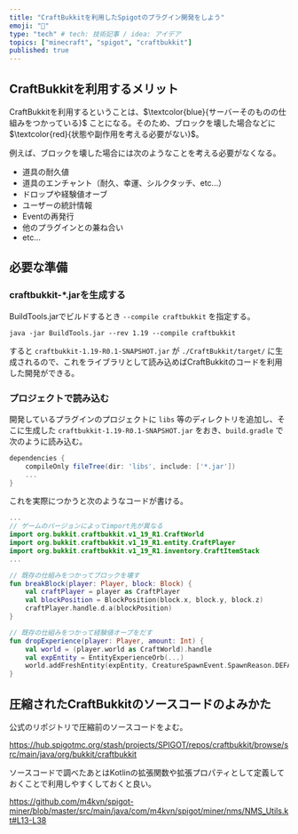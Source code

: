 ```yaml
---
title: "CraftBukkitを利用したSpigotのプラグイン開発をしよう"
emoji: "🐥"
type: "tech" # tech: 技術記事 / idea: アイデア
topics: ["minecraft", "spigot", "craftbukkit"]
published: true
---
```


## CraftBukkitを利用するメリット

CraftBukkitを利用するということは、$\textcolor{blue}{サーバーそのものの仕組みをつかっている}$ ことになる。そのため、ブロックを壊した場合などに $\textcolor{red}{状態や副作用を考える必要がない}$。

例えば、ブロックを壊した場合には次のようなことを考える必要がなくなる。

- 道具の耐久値
- 道具のエンチャント（耐久、幸運、シルクタッチ、etc...）
- ドロップや経験値オーブ
- ユーザーの統計情報
- Eventの再発行
- 他のプラグインとの兼ね合い
- etc...

## 必要な準備

### craftbukkit-*.jarを生成する

BuildTools.jarでビルドするとき `--compile craftbukkit` を指定する。

```shell
java -jar BuildTools.jar --rev 1.19 --compile craftbukkit
```

すると `craftbukkit-1.19-R0.1-SNAPSHOT.jar` が `./CraftBukkit/target/` に生成されるので、これをライブラリとして読み込めばCraftBukkitのコードを利用した開発ができる。

### プロジェクトで読み込む

開発しているプラグインのプロジェクトに `libs` 等のディレクトリを追加し、そこに生成した `craftbukkit-1.19-R0.1-SNAPSHOT.jar` をおき、`build.gradle` で次のように読み込む。

```groovy:build.gradle
dependencies {
    compileOnly fileTree(dir: 'libs', include: ['*.jar'])
    ...
}
```

これを実際につかうと次のようなコードが書ける。

```kotlin
...
// ゲームのバージョンによってimport先が異なる
import org.bukkit.craftbukkit.v1_19_R1.CraftWorld
import org.bukkit.craftbukkit.v1_19_R1.entity.CraftPlayer
import org.bukkit.craftbukkit.v1_19_R1.inventory.CraftItemStack
...

// 既存の仕組みをつかってブロックを壊す
fun breakBlock(player: Player, block: Block) {
    val craftPlayer = player as CraftPlayer
    val blockPosition = BlockPosition(block.x, block.y, block.z)
    craftPlayer.handle.d.a(blockPosition)
}

// 既存の仕組みをつかって経験値オーブをだす
fun dropExperience(player: Player, amount: Int) {
    val world = (player.world as CraftWorld).handle
    val expEntity = EntityExperienceOrb(...)
    world.addFreshEntity(expEntity, CreatureSpawnEvent.SpawnReason.DEFAULT)
}
```

## 圧縮されたCraftBukkitのソースコードのよみかた

公式のリポジトリで圧縮前のソースコードをよむ。

https://hub.spigotmc.org/stash/projects/SPIGOT/repos/craftbukkit/browse/src/main/java/org/bukkit/craftbukkit

ソースコードで調べたあとはKotlinの拡張関数や拡張プロパティとして定義しておくことで利用しやすくしておくと良い。

https://github.com/m4kvn/spigot-miner/blob/master/src/main/java/com/m4kvn/spigot/miner/nms/NMS_Utils.kt#L13-L38

